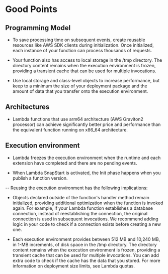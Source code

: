 # Good Points 

## Programming Model

- To save processing time on subsequent events, create reusable resources like AWS SDK clients during initialization. Once initialized, each instance of your function can process thousands of requests.

- Your function also has access to local storage in the /tmp directory. The directory content remains when the execution environment is frozen, providing a transient cache that can be used for multiple invocations.

- Use local storage and class-level objects to increase performance, but keep to a minimum the size of your deployment package and the amount of data that you transfer onto the execution environment.

## Architectures

- Lambda functions that use arm64 architecture (AWS Graviton2 processor) can achieve significantly better price and performance than the equivalent function running on x86_64 architecture.

## Execution environment

- Lambda freezes the execution environment when the runtime and each extension have completed and there are no pending events.

- When Lambda SnapStart is activated, the Init phase happens when you publish a function version.

-- Reusing the execution environment has the following implications:

- Objects declared outside of the function's handler method remain initialized, providing additional optimization when the function is invoked again. For example, if your Lambda function establishes a database connection, instead of reestablishing the connection, the original connection is used in subsequent invocations. We recommend adding logic in your code to check if a connection exists before creating a new one.

- Each execution environment provides between 512 MB and 10,240 MB, in 1-MB increments, of disk space in the /tmp directory. The directory content remains when the execution environment is frozen, providing a transient cache that can be used for multiple invocations. You can add extra code to check if the cache has the data that you stored. For more information on deployment size limits, see Lambda quotas.



